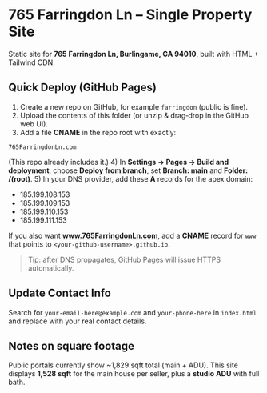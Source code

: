 # 765 Farringdon Ln – Single Property Site

Static site for **765 Farringdon Ln, Burlingame, CA 94010**, built with HTML + Tailwind CDN.

## Quick Deploy (GitHub Pages)

1) Create a new repo on GitHub, for example `farringdon` (public is fine).
2) Upload the contents of this folder (or unzip & drag‑drop in the GitHub web UI).
3) Add a file **CNAME** in the repo root with exactly:
```
765FarringdonLn.com
```
(This repo already includes it.)
4) In **Settings → Pages → Build and deployment**, choose **Deploy from branch**, set **Branch: main** and **Folder: /(root)**.
5) In your DNS provider, add these **A** records for the apex domain:
- 185.199.108.153
- 185.199.109.153
- 185.199.110.153
- 185.199.111.153

If you also want **www.765FarringdonLn.com**, add a **CNAME** record for `www` that points to `<your‑github‑username>.github.io`.

> Tip: after DNS propagates, GitHub Pages will issue HTTPS automatically.

## Update Contact Info

Search for `your-email-here@example.com` and `your-phone-here` in `index.html` and replace with your real contact details.

## Notes on square footage

Public portals currently show ~1,829 sqft total (main + ADU). This site displays **1,528 sqft** for the main house per seller, plus a **studio ADU** with full bath.
